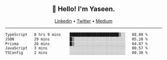 <h2 align="center">👋 Hello! I'm Yaseen.</h2>
<p align="center">
  <a href="https://www.linkedin.com/in/yaseenkc/">Linkedin</a> •
  <a href="https://twitter.com/yaseeenkc">Twitter</a> •
  <a href="https://medium.com/@yaseen-kc">Medium</a>
</p>


<!--- 🔭 I’m currently working at []() as an  -->
<!--- - 💬 Ask me about **Javascript, React and Git** -->
<!--- - 📫 How to reach me: [@kc.yaseen](https://instagram.com/kc.yaseen) on Instagram -->
<!--- - ⚡ Fun fact: Big Fan of the :zap: emoji -->

-------

<!--START_SECTION:waka-->

```txt
TypeScript   8 hrs 9 mins    ██████████████████████▒░░   88.80 %
JSON         29 mins         █▒░░░░░░░░░░░░░░░░░░░░░░░   05.28 %
Prisma       26 mins         █▒░░░░░░░░░░░░░░░░░░░░░░░   04.87 %
JavaScript   3 mins          ░░░░░░░░░░░░░░░░░░░░░░░░░   00.57 %
TSConfig     2 mins          ░░░░░░░░░░░░░░░░░░░░░░░░░   00.38 %
```

<!--END_SECTION:waka-->
